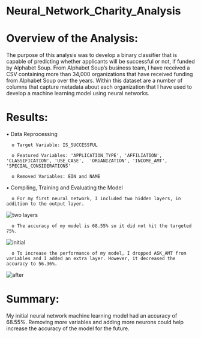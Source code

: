 # Neural_Network_Charity_Analysis

# Overview of the Analysis: 

The purpose of this analysis was to develop a binary classifier that is capable of predicting whether applicants will be successful or not, if funded by Alphabet Soup. From Alphabet Soup’s business team, I have received a CSV containing more than 34,000 organizations that have received funding from Alphabet Soup over the years. Within this dataset are a number of columns that capture metadata about each organization that I have used to develop a machine learning model using neural networks. 

# Results: 

  •	Data Reprocessing
  
      o	Target Variable: IS_SUCCESSFUL
      
      o	Featured Variables: 'APPLICATION_TYPE', 'AFFILIATION',  'CLASSIFICATION', 'USE_CASE',  'ORGANIZATION', 'INCOME_AMT', 'SPECIAL_CONSIDERATIONS'
      
      o	Removed Variables: EIN and NAME

  •	Compiling, Training and Evaluating the Model
  
      o	For my first neural network, I included two hidden layers, in addition to the output layer.
      
   ![two layers](https://user-images.githubusercontent.com/74915619/115167230-c4094080-a084-11eb-874f-9259991ce73a.png)
      
      o	The accuracy of my model is 68.55% so it did not hit the targeted 75%.
           
   ![initial](https://user-images.githubusercontent.com/74915619/115167235-cec3d580-a084-11eb-877b-ca4f7e9da684.png)
      
      o	To increase the performance of my model, I dropped ASK_AMT from variables and I added an extra layer. However, it decreased the accuracy to 56.36%. 
      
   ![after](https://user-images.githubusercontent.com/74915619/115167259-e4d19600-a084-11eb-8302-b57865fb8c5f.png)


# Summary: 

My initial neural network machine learning model had an accuracy of 68.55%. Removing more variables and adding more neurons could help increase the accuracy of the model for the future. 


